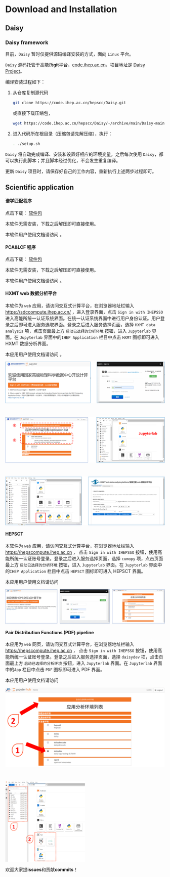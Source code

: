 # Download and Installation

## Daisy 

### Daisy framework

目前，`Daisy` 暂时仅提供源码编译安装的方式，面向 `Linux` 平台。

`Daisy` 源码托管于高能所**git**平台，[code.ihep.ac.cn](https://code.ihep.ac.cn)，项目地址是 [Daisy Project](https://code.ihep.ac.cn/hepscc/Daisy)。

编译安装过程如下：

1. 从仓库复制源代码
   ```bash
   git clone https://code.ihep.ac.cn/hepscc/Daisy.git
   ```
   或直接下载压缩包，
   ```bash
   wget https://code.ihep.ac.cn/hepscc/Daisy/-/archive/main/Daisy-main.tar.gz
   ```

2. 进入代码所在根目录（压缩包请先解压缩），执行：
   ```bash
   . ./setup.sh
   ```

`Daisy` 将自动完成编译、安装和设置好相应的环境变量，之后每次使用 `Daisy`，都可以执行此脚本；并且脚本经过优化，不会发生重复编译。

更新 `Daisy` 项目时，请保存好自己的工作内容，重新执行上述两步过程即可。

## Scientific application


#### 谱学匹配程序

点击下载： [软件包](https://docs.ihep.ac.cn/link/AA9C3A30188A4945F9BAE364E8541AA95C)

本软件无需安装，下载之后解压即可直接使用。

本软件用户使用文档请访问 [](../tutorial/XASmatch.md)。


#### PCA&LCF 程序

点击下载： [软件包](https://docs.ihep.ac.cn/link/AAF9A02D2FDEF64AED9BB07E00D1414ED4)

本软件无需安装，下载之后解压即可直接使用。

本软件用户使用文档请访问 [](../tutorial/XASpcalcf.md)。


#### HXMT web 数据分析平台

本软件为 `web` 应用，请访问交互式计算平台，在浏览器地址栏输入 https://sdccompute.ihep.ac.cn/ ，进入登录界面，点击 `Sign in with IHEPSSO` 进入高能所统一认证系统界面。在统一认证系统界面中进行用户身份认证。用户登录之后即可进入服务选取界面。登录之后进入服务选择页面，选择 `HXMT data analysis` 项，点击页面最上方 `启动已选择的分析环境` 按钮，进入 `Jupyterlab` 界面。在 `Jupyterlab` 界面中的`IHEP Application` 栏目中点击 `HXMT` 图标即可进入 HXMT 数据分析界面。

本应用用户使用文档请访问 [](../tutorial/astronomy/hxmt.md)。

<img src="../images/astronomy/login.png" align=center />

&nbsp;

<img src="../images/astronomy/serviceselection.png" align=center />

&nbsp;

<img src="../images/astronomy/enterUI.png" align=center />



#### HEPSCT 

本软件为 `web` 应用，请访问交互式计算平台，在浏览器地址栏输入 https://hepscompute.ihep.ac.cn ， 点击 `Sign in with IHEPSSO` 按钮，使用高能所统一认证账号登录。登录之后进入服务选择页面，选择 `cumopy` 项，点击页面最上方 `启动已选择的分析环境` 按钮，进入 `Jupyterlab` 界面。在 `Jupyterlab` 界面中的`IHEP Application` 栏目中点击 `HEPSCT` 图标即可进入 HEPSCT 界面。

本应用用户使用文档请访问 [](../tutorial/hepsct.md)

<img src="../images/imaging/login.png" align=center />


#### Pair Distribution Functions (PDF) pipeline

本应用为 `web` 网页，请访问交互式计算平台，在浏览器地址栏输入 https://hepscompute.ihep.ac.cn ， 点击 `Sign in with IHEPSSO` 按钮，使用高能所统一认证账号登录。登录之后进入服务选择页面，选择 `daisydev` 项，点击页面最上方 `启动已选择的分析环境` 按钮，进入 `Jupyterlab` 界面。在 `Jupyterlab` 界面中的`App` 栏目中点击 `PDF` 图标即可进入 PDF 界面。

本应用用户使用文档请访问 [](../tutorial/PDF.md)

<img src="../images/xrdxs/hepscompute_main.png" align=center />

&nbsp;

<img src="../images/xrdxs/jupyterlab.png" align=center width="50%" height="50%"/>



欢迎大家提**issues**和贡献**commits**！
